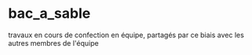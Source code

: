 # bac_a_sable
travaux en cours de confection en équipe, partagés par ce biais avec les autres membres de l'équipe
